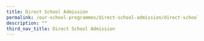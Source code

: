 ```yaml
---
title: Direct School Admission
permalink: /our-school-programmes/direct-school-admission/direct-school-admission
description: ""
third_nav_title: Direct School Admission
---
```

